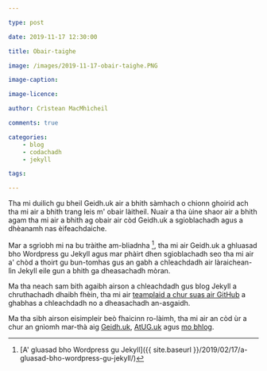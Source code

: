 ```yaml
---

type: post

date: 2019-11-17 12:30:00

title: Obair-taighe

image: /images/2019-11-17-obair-taighe.PNG

image-caption:

image-licence:

author: Crìstean MacMhìcheil

comments: true

categories:
    - blog
    - codachadh
    - jekyll

tags:

---
```


Tha mi duilich gu bheil Geidh.uk air a bhith sàmhach o chionn ghoirid ach tha mi air a bhith trang leis m' obair làitheil. Nuair a tha ùine shaor air a bhith agam tha mi air a bhith ag obair air còd Geidh.uk a sgioblachadh agus a dhèanamh nas èifeachdaiche.

<!--more-->

Mar a sgrìobh mi na bu tràithe am-bliadnha [^1], tha mi air Geidh.uk a ghluasad bho Wordpress gu Jekyll agus mar phàirt dhen sgioblachadh seo tha mi air a' chòd a thoirt gu bun-tomhas gus an gabh a chleachdadh air làraichean-lìn Jekyll eile gun a bhith ga dheasachadh mòran.

Ma tha neach sam bith agaibh airson a chleachdadh gus blog Jekyll a chruthachadh dhaibh fhèin, tha mi air [teamplaid a chur suas air GitHub](https://github.com/MacMhicheil/Simple-Jekyll-Blog-Theme) a ghabhas a chleachdadh no a dheasachadh an-asgaidh.

Ma tha sibh airson eisimpleir beò fhaicinn ro-làimh, tha mi air an còd ùr a chur an gnìomh mar-thà aig [Geidh.uk](https://geidh.uk/), [AtUG.uk](https://atug.uk/) agus [mo bhlog](https://macmhicheil.uk/blog/).

[^1]: [A' gluasad bho Wordpress gu Jekyll]({{ site.baseurl }}/2019/02/17/a-gluasad-bho-wordpress-gu-jekyll/)
